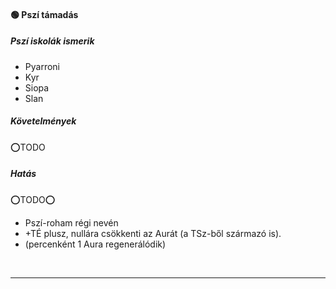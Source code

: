 #### 🟢 Pszí támadás

##### Pszí iskolák ismerik

- Pyarroni
- Kyr
- Siopa
- Slan

##### Követelmények

⭕TODO

##### Hatás

⭕TODO⭕
- Pszí-roham régi nevén
- +TÉ plusz, nullára csökkenti az Aurát (a TSz-ből származó is).
- (percenként 1 Aura regenerálódik)

<br />

---
